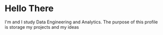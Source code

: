 
# Hello There 
I'm and I study Data Engineering and Analytics. The purpose of this profile is storage my projects and my ideas 




